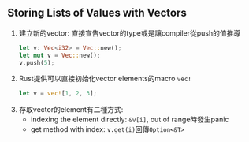 ## Storing Lists of Values with Vectors
1. 建立新的vector: 直接宣告vector的type或是讓compiler從push的值推導
	```rust
    let v: Vec<i32> = Vec::new();
	let mut v = Vec::new();
    v.push(5);
	```
2. Rust提供可以直接初始化vector elements的macro `vec!`
	```rust
    let v = vec![1, 2, 3];
	```
3. 存取vector的element有二種方式:
	- indexing the element directly: `&v[i]`, out of range時發生panic
	- get method with index: `v.get(i)`回傳`Option<&T>`
